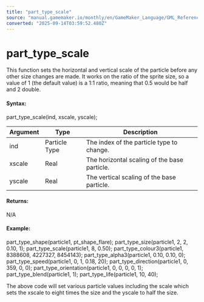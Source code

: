 ```yaml
---
title: "part_type_scale"
source: "manual.gamemaker.io/monthly/en/GameMaker_Language/GML_Reference/Drawing/Particles/Particle_Types/part_type_scale.htm"
converted: "2025-09-14T03:59:52.480Z"
---
```


# part\_type\_scale

This function sets the horizontal and vertical scale of the particle before any other size changes are made. It works on the ratio of the sprite size, so a value of 1 (the default value) is a 1:1 ratio, meaning that 0.5 would be half and 2 double.

#### Syntax:

part\_type\_scale(ind, xscale, yscale);

| Argument | Type | Description |
| --- | --- | --- |
| ind | Particle Type | The index of the particle type to change. |
| xscale | Real | The horizontal scaling of the base particle. |
| yscale | Real | The vertical scaling of the base particle. |

#### Returns:

N/A

#### Example:

part\_type\_shape(particle1, pt\_shape\_flare);
part\_type\_size(particle1, 2, 2, 0.10, 1);
part\_type\_scale(particle1, 8, 0.50);
part\_type\_colour3(particle1, 8388608, 4227327, 8454143);
part\_type\_alpha3(particle1, 0.10, 0.10, 0);
part\_type\_speed(particle1, 0, 1, 0.18, 20);
part\_type\_direction(particle1, 0, 359, 0, 0);
part\_type\_orientation(particle1, 0, 0, 0, 0, 1);
part\_type\_blend(particle1, 1);
part\_type\_life(particle1, 10, 40);

The above code will set various particle values including the scale which sets the xscale to eight times the size and the yscale to half the size.